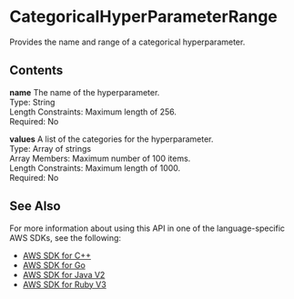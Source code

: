 # CategoricalHyperParameterRange<a name="API_CategoricalHyperParameterRange"></a>

Provides the name and range of a categorical hyperparameter\.

## Contents<a name="API_CategoricalHyperParameterRange_Contents"></a>

 **name**   <a name="personalize-Type-CategoricalHyperParameterRange-name"></a>
The name of the hyperparameter\.  
Type: String  
Length Constraints: Maximum length of 256\.  
Required: No

 **values**   <a name="personalize-Type-CategoricalHyperParameterRange-values"></a>
A list of the categories for the hyperparameter\.  
Type: Array of strings  
Array Members: Maximum number of 100 items\.  
Length Constraints: Maximum length of 1000\.  
Required: No

## See Also<a name="API_CategoricalHyperParameterRange_SeeAlso"></a>

For more information about using this API in one of the language\-specific AWS SDKs, see the following:
+  [AWS SDK for C\+\+](https://docs.aws.amazon.com/goto/SdkForCpp/personalize-2018-05-22/CategoricalHyperParameterRange) 
+  [AWS SDK for Go](https://docs.aws.amazon.com/goto/SdkForGoV1/personalize-2018-05-22/CategoricalHyperParameterRange) 
+  [AWS SDK for Java V2](https://docs.aws.amazon.com/goto/SdkForJavaV2/personalize-2018-05-22/CategoricalHyperParameterRange) 
+  [AWS SDK for Ruby V3](https://docs.aws.amazon.com/goto/SdkForRubyV3/personalize-2018-05-22/CategoricalHyperParameterRange) 